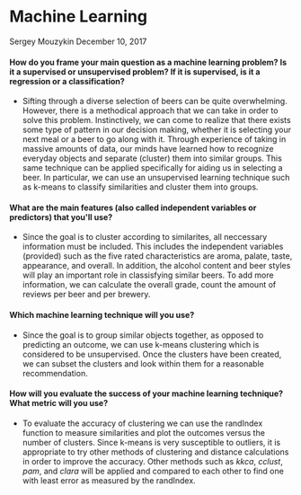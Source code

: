 Machine Learning
================
Sergey Mouzykin
December 10, 2017

#### How do you frame your main question as a machine learning problem? Is it a supervised or unsupervised problem? If it is supervised, is it a regression or a classification?

-   Sifting through a diverse selection of beers can be quite overwhelming. However, there is a methodical approach that we can take in order to solve this problem. Instinctively, we can come to realize that there exists some type of pattern in our decision making, whether it is selecting your next meal or a beer to go along with it. Through experience of taking in massive amounts of data, our minds have learned how to recognize everyday objects and separate (cluster) them into similar groups. This same technique can be applied specifically for aiding us in selecting a beer. In particular, we can use an unsupervised learning technique such as k-means to classify similarities and cluster them into groups.

#### What are the main features (also called independent variables or predictors) that you'll use?

-   Since the goal is to cluster according to similarites, all neccessary information must be included. This includes the independent variables (provided) such as the five rated characteristics are aroma, palate, taste, appearance, and overall. In addition, the alcohol content and beer styles will play an important role in classisfying similar beers. To add more information, we can calculate the overall grade, count the amount of reviews per beer and per brewery.

#### Which machine learning technique will you use?

-   Since the goal is to group similar objects together, as opposed to predicting an outcome, we can use k-means clustering which is considered to be unsupervised. Once the clusters have been created, we can subset the clusters and look within them for a reasonable recommendation.

#### How will you evaluate the success of your machine learning technique? What metric will you use?

-   To evaluate the accuracy of clustering we can use the randIndex function to measure similarities and plot the outcomes versus the number of clusters. Since k-means is very susceptible to outliers, it is appropriate to try other methods of clustering and distance calculations in order to improve the accuracy. Other methods such as *kkca*, *cclust*, *pam*, and *clara* will be applied and compared to each other to find one with least error as measured by the randIndex.
